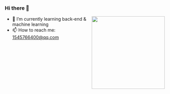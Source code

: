 ### Hi there 👋

<img align='right' src="https://media.giphy.com/media/ZpYHMLpxOaG3rY7ods/giphy.gif" width="230">

- 🌱 I’m currently learning back-end & machine learning
- 📫 How to reach me: 1545766400@qq.com
